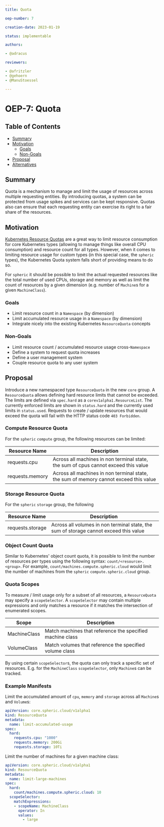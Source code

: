 ```yaml
---
title: Quota

oep-number: 7

creation-date: 2023-01-19

status: implementable

authors:

- @adracus

reviewers:

- @afritzler
- @gehoern
- @ManuStoessel

---
```


# OEP-7: Quota

## Table of Contents

- [Summary](#summary)
- [Motivation](#motivation)
    - [Goals](#goals)
    - [Non-Goals](#non-goals)
- [Proposal](#proposal)
- [Alternatives](#alternatives)

## Summary

Quota is a mechanism to manage and limit the usage of resources across multiple requesting entities.
By introducing quotas, a system can be protected from usage spikes and services can be kept responsive.
Quotas also can ensure that each requesting entity can exercise its right to a fair share of the resources.

## Motivation

[Kubernetes Resource Quotas](https://kubernetes.io/docs/concepts/policy/resource-quotas/) are a great way to limit
resource consumption for core Kubernetes types (allowing to manage things like overall CPU consumption) and resource
count for all types. However, when it comes to limiting resource usage for custom types (in this special case, the
`spheric` types), the Kubernetes Quota system falls short of providing means to do so.

For `spheric` it should be possible to limit the actual requested resources like
the total number of used CPUs, storage and memory as well as limit the count of resources
by a given dimension (e.g. number of `Machine`s for a given `MachineClass`).

### Goals

- Limit resource count in a `Namespace` (by dimension)
- Limit accumulated resource usage in a `Namespace` (by dimension)
- Integrate nicely into the existing Kubernetes `ResourceQuota` concepts

### Non-Goals

- Limit resource count / accumulated resource usage cross-`Namespace`
- Define a system to request quota increases
- Define a user management system
- Couple resource quota to any user system

## Proposal

Introduce a new namespaced type `ResourceQuota` in the new `core` group.
A `ResourceQuota` allows defining hard resource limits that cannot be exceeded.
The limits are defined via `spec.hard` as a `corev1alpha1.ResourceList`.
The currently enforced limits are shown in `status.hard` and the currently used
limits in `status.used`.
Requests to create / update resources that would exceed the quota will fail
with the HTTP status code `403 Forbidden`.

### Compute Resource Quota

For the `spheric` `compute` group, the following resources can be limited:

| Resource Name   | Description                                                                           |
|-----------------|---------------------------------------------------------------------------------------|
| requests.cpu    | Across all machines in non terminal state, the sum of cpus cannot exceed this value   |
| requests.memory | Across all machines in non terminal state, the sum of memory cannot exceed this value |

### Storage Resource Quota

For the `spheric` `storage` group, the following

| Resource Name    | Description                                                                           |
|------------------|---------------------------------------------------------------------------------------|
| requests.storage | Across all volumes in non terminal state, the sum of storage cannot exceed this value |

### Object Count Quota

Similar to Kubernetes' object count quota, it is possible to limit the number of resources
per types using the following syntax: `count/<resource>.<group>`. For example,
`count/machines.compute.spheric.cloud` would limit the number of machines from the
`spheric` `compute.spheric.cloud` group.

### Quota Scopes

To measure / limit usage only for a subset of all resources, a `ResourceQuota` may
specify a `scopeSelector`. A `scopeSelector` may contain multiple expressions and only
matches a resource if it matches the intersection of enumerated scopes.

| Scope        | Description                                               |
|--------------|-----------------------------------------------------------|
| MachineClass | Match machines that reference the specified machine class |
| VolumeClass  | Match volumes that reference the specified volume class   |

By using certain `scopeSelector`s, the quota can only track a specific set of resources.
E.g. for the `MachineClass` `scopeSelector`, only `Machine`s can be tracked.

### Example Manifests

Limit the accumulated amount of `cpu`, `memory` and `storage` across all `Machine`s
and `Volume`s:

[//]: # (@formatter:off)
```yaml
apiVersion: core.spheric.cloud/v1alpha1
kind: ResourceQuota
metadata:
  name: limit-accumulated-usage
spec:
  hard:
    requests.cpu: "1000"
    requests.memory: 200Gi
    requests.storage: 10Ti
```
[//]: # (@formatter:on)

Limit the number of machines for a given machine class:

[//]: # (@formatter:off)
```yaml
apiVersion: core.spheric.cloud/v1alpha1
kind: ResourceQuota
metadata:
  name: limit-large-machines
spec:
  hard:
    count/machines.compute.spheric.cloud: 10
  scopeSelector:
    matchExpressions:
    - scopeName: MachineClass
      operator: In
      values:
        - large
```
[//]: # (@formatter:on)
